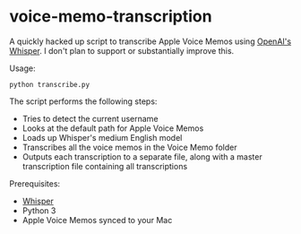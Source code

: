 # voice-memo-transcription
 A quickly hacked up script to transcribe Apple Voice Memos using [OpenAI's Whisper](https://github.com/openai/whisper). I don't plan to support or substantially improve this.

Usage:
```shell
python transcribe.py
```

The script performs the following steps:
- Tries to detect the current username
- Looks at the default path for Apple Voice Memos
- Loads up Whisper's medium English model
- Transcribes all the voice memos in the Voice Memo folder
- Outputs each transcription to a separate file, along with a master transcription file containing all transcriptions

Prerequisites:
- [Whisper](https://github.com/openai/whisper)
- Python 3
- Apple Voice Memos synced to your Mac